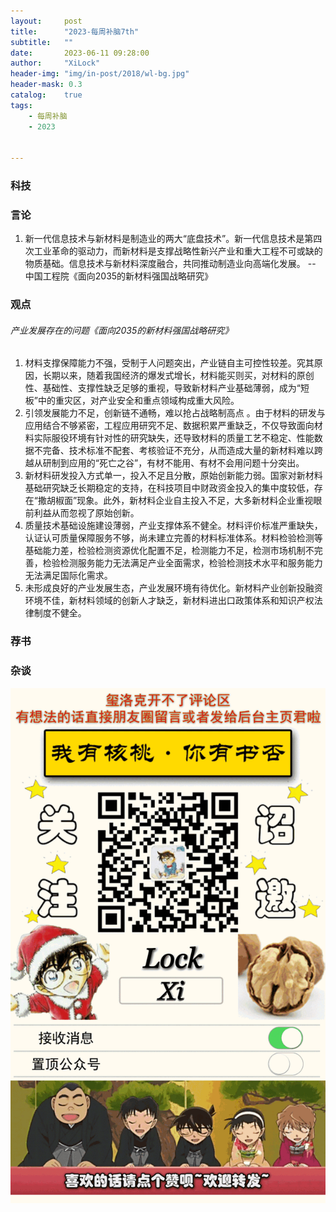 ```yaml
---
layout:     post
title:      "2023-每周补脑7th"
subtitle:   ""
date:       2023-06-11 09:28:00
author:     "XiLock"
header-img: "img/in-post/2018/wl-bg.jpg"
header-mask: 0.3
catalog:    true
tags:
    - 每周补脑
    - 2023


---
```


### 科技

### 言论
1. 新一代信息技术与新材料是制造业的两大“底盘技术”。新一代信息技术是第四次工业革命的驱动力，而新材料是支撑战略性新兴产业和重大工程不可或缺的物质基础。信息技术与新材料深度融合，共同推动制造业向高端化发展。 -- 中国工程院《面向2035的新材料强国战略研究》

  
### 观点
###### 产业发展存在的问题《面向2035的新材料强国战略研究》
1. 材料支撑保障能力不强，受制于人问题突出，产业链自主可控性较差。究其原因，长期以来，随着我国经济的爆发式增长，材料能买则买，对材料的原创性、基础性、支撑性缺乏足够的重视，导致新材料产业基础薄弱，成为“短板”中的重灾区，对产业安全和重点领域构成重大风险。
1. 引领发展能力不足，创新链不通畅，难以抢占战略制高点 。由于材料的研发与应用结合不够紧密，工程应用研究不足、数据积累严重缺乏，不仅导致面向材料实际服役环境有针对性的研究缺失，还导致材料的质量工艺不稳定、性能数据不完备、技术标准不配套、考核验证不充分，从而造成大量的新材料难以跨越从研制到应用的“死亡之谷”，有材不能用、有材不会用问题十分突出。
1. 新材料研发投入方式单一，投入不足且分散，原始创新能力弱。国家对新材料基础研究缺乏长期稳定的支持，在科技项目中财政资金投入的集中度较低，存在“撒胡椒面”现象。此外，新材料企业自主投入不足，大多新材料企业重视眼前利益从而忽视了原始创新。
1. 质量技术基础设施建设薄弱，产业支撑体系不健全。材料评价标准严重缺失，认证认可质量保障服务不够，尚未建立完善的材料标准体系。材料检验检测等基础能力差，检验检测资源优化配置不足，检测能力不足，检测市场机制不完善，检验检测服务能力无法满足产业全面需求，检验检测技术水平和服务能力无法满足国际化需求。
1. 未形成良好的产业发展生态，产业发展环境有待优化。新材料产业创新投融资环境不佳，新材料领域的创新人才缺乏，新材料进出口政策体系和知识产权法律制度不健全。

### 荐书


### 杂谈


![](/img/wc-tail.GIF)
